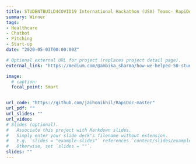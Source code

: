 ```yaml
---
title: STUDENTBUILD4COVID19 International Hackathon (USA) Teamc- RapiDoc+
summary: Winner
tags:
- Healthcare
- Chatbot
- Pitching
- Start-up
date: "2020-05-03T00:00:00Z"

# Optional external URL for project (replaces project detail page).
external_link: "https://medium.com/@ambika_sharma/how-we-helped-50-students-get-interviews-in-a-weekend-virtually-during-covid-19-f680171603a5"

image:
  # caption: 
  focal_point: Smart


url_code: "https://github.com/jaihonikhil/RapiDoc-master"
url_pdf: ""
url_slides: ""
url_video: 
# Slides (optional).
#   Associate this project with Markdown slides.
#   Simply enter your slide deck's filename without extension.
#   E.g. `slides = "example-slides"` references `content/slides/example-slides.md`.
#   Otherwise, set `slides = ""`.
slides: ""
---
```

